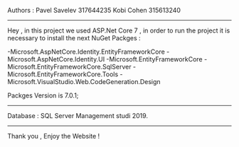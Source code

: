 Authors :
Pavel Savelev 317644235	
Kobi Cohen 315613240

------------

Hey , in this project we used ASP.Net Core 7 , in order to run the project it is necessary to install the next NuGet Packges :

-Microsoft.AspNetCore.Identity.EntityFrameworkCore
-Microsoft.AspNetCore.Identity.UI
-Microsoft.EntityFrameworkCore
-Microsoft.EntityFrameworkCore.SqlServer
-Microsoft.EntityFrameworkCore.Tools
-Microsoft.VisualStudio.Web.CodeGeneration.Design

Packges Version is 7.0.1;

----------------

Database : SQL Server Management studi 2019.

----------------

Thank you , Enjoy the Website !


